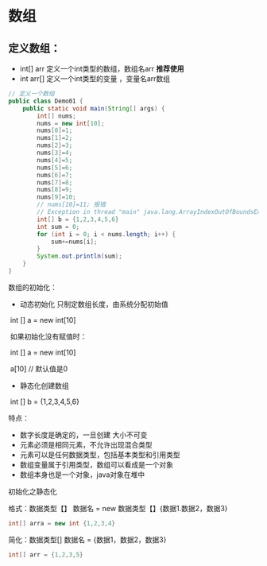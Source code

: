 # 数组

## 定义数组：

- int[] arr    定义一个int类型的数组，数组名arr  **推荐使用**
- int arr[]  定义一个int类型的变量 ，变量名arr数组

```java
// 定义一个数组
public class Demo01 {
    public static void main(String[] args) {
        int[] nums;
        nums = new int[10];
        nums[0]=1;
        nums[1]=2;
        nums[2]=3;
        nums[3]=4;
        nums[4]=5;
        nums[5]=6;
        nums[6]=7;
        nums[7]=8;
        nums[8]=9;
        nums[9]=10;
        // nums[10]=11; 报错
        // Exception in thread "main" java.lang.ArrayIndexOutOfBoundsException: 10
        int[] b = {1,2,3,4,5,6}
        int sum = 0;
        for (int i = 0; i < nums.length; i++) {
            sum+=nums[i];
        }
        System.out.println(sum);
    }
}
```

数组的初始化：

- 动态初始化  只制定数组长度，由系统分配初始值

​		int [] a = new int[10]

​		如果初始化没有赋值时：

​		int [] a = new int[10]

​		a[10]   // 默认值是0

- 静态化创建数组   

​		int [] b = {1,2,3,4,5,6}



特点：

- 数字长度是确定的，一旦创建 大小不可变
- 元素必须是相同元素，不允许出现混合类型
- 元素可以是任何数据类型，包括基本类型和引用类型
- 数组变量属于引用类型，数组可以看成是一个对象
- 数组本身也是一个对象，java对象在堆中

初始化之静态化

格式：数据类型【】 数据名 = new 数据类型【】{数据1.数据2，数据3}

```java
int[] arra = new int {1,2,3,4}
```

简化：数据类型[] 数据名 = {数据1，数据2，数据3}

```java
int[] arr = {1,2,3,5}
```


